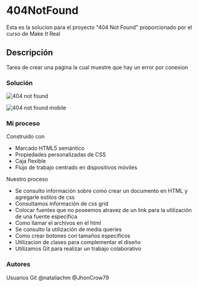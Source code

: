 # 404NotFound

Esta es la solucion para el proyecto "404 Not Found" proporcionado por el curso  de Make It Real

## Descripción
Tarea de crear una pagina la cual muestre que hay un error por conexion

###  Solución

![404 not found](https://github.com/JhonCrow79/404NotFound/assets/84690848/1b953d43-5d0c-41c1-ab39-9c24f2a2deb3)

![404 not found mobile](https://github.com/JhonCrow79/404NotFound/assets/84690848/9f31a0ba-d48b-429c-bb45-ec2acd09e11d)

### Mi proceso

Construido con

- Marcado HTML5 semántico
- Propiedades personalizadas de CSS
- Caja flexible
- Flujo de trabajo centrado en dispositivos móviles
  
Nuestro proceso

- Se consulto información sobre como crear un documento en HTML y agregarle estilos de css
- Consultamos información de css grid
- Colocar fuentes que no poseemos atravez de un link para la utilización de una fuente especifica
- Como llamar el archivos en el html
- Se consulto la utilización de media queries
- Como crear botones con tamaños especificos
- Utilizacion de clases para complementar el diseño
- Utilizamos Git para realizar un trabajo colaborativo
  
### Autores
Usuarios Git
@nataliachm
@JhonCrow79




 

